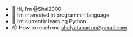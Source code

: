 - 👋 Hi, I’m @Shal2000
- 👀 I’m interested in programmin language 
- 🌱 I’m currently learning Python
- 📫 How to reach me shalyatanartun@gmail.com

<!---
Shal2000/Shal2000 is a ✨ special ✨ repository because its `README.md` (this file) appears on your GitHub profile.
You can click the Preview link to take a look at your changes.
--->

